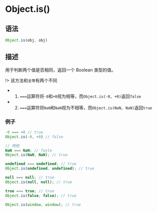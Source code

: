 # Object.is()

## 语法

```js
Object.is(obj, obj)
```

## 描述
用于判断两个值是否相同，返回一个 Boolean 类型的值。

!> 
该方法和`全等`有两个不同

- 1. `===`运算符将`-0`和`+0`视为相等，而`Object.is(-0, +0)`返回`false`

- 2. `===`运算符将`NaN`和`NaN`视为不相等，而`Object.is(NaN, NaN)`返回`true`


### 例子

```js
-0 === +0 // true
Object.is(-0, +0) // false

// 特例
NaN === NaN; // fasle
Object.is(NaN, NaN); // true

undefined === undefined; // true
Object.is(undefined, undefined); // true

null === null; // true
Object.is(null, null); // true

true === true; // true
Object.is(false, false); // true

Object.is(window, window); // true
```